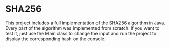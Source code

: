 # SHA256

This project includes a full implementation of the SHA256 algorithm in Java. Every part of the algorithm was implemented from scratch. If you want to test it, just use the Main
class to change the input and run the project to display the corresponding hash on the console.
